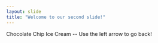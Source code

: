```yaml
---
layout: slide
title: "Welcome to our second slide!"
---
```

Chocolate Chip Ice Cream --
Use the left arrow to go back!
